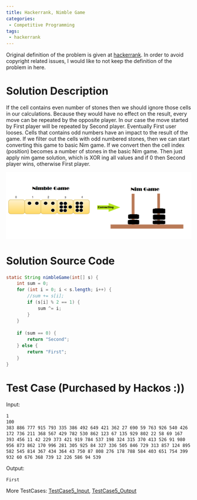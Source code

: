 ```yaml
---
title: Hackerrank, Nimble Game
categories:
 - Competitive Programming
tags:
 - hackerrank
---
```


Original definition of the problem is given at [hackerrank](https://www.hackerrank.com/challenges/nimble-game-1/problem). In order to avoid copyright related issues, I would like to not keep the definition of the problem in here.

# Solution Description
If the cell contains even number of stones then we should ignore those cells in our calculations. Because they would have no effect on the result, every move can be repeated by the opposite player. In our case the move started by First player will be repeated by Second player. Eventually First user looses. Cells that contains odd numbers have an impact to the result of the game. If we filter out the cells with odd numbered stones, then we can start converting this game to basic Nim game. If we convert then the cell index (position) becomes a number of stones in the basic Nim game. Then just apply nim game solution, which is XOR ing all values and if 0 then Second player wins, otherwise First player.

![NoImage](/assets/images/NimbleGameToNimGame.png)


# Solution Source Code

```java
static String nimbleGame(int[] s) {
    int sum = 0;
    for (int i = 0; i < s.length; i++) {
        //sum += s[i];
        if (s[i] % 2 == 1) {
            sum ^= i;            
        }
    }

    if (sum == 0) {
        return "Second";
    } else {
        return "First";
    }
}
```

# Test Case (Purchased by Hackos :))
Input:
```
1
100
383 886 777 915 793 335 386 492 649 421 362 27 690 59 763 926 540 426 172 736 211 368 567 429 782 530 862 123 67 135 929 802 22 58 69 167 393 456 11 42 229 373 421 919 784 537 198 324 315 370 413 526 91 980 956 873 862 170 996 281 305 925 84 327 336 505 846 729 313 857 124 895 582 545 814 367 434 364 43 750 87 808 276 178 788 584 403 651 754 399 932 60 676 368 739 12 226 586 94 539
```
Output:
```
First
```

More TestCases:
[TestCase5_Input](https://hr-testcases-us-east-1.s3.amazonaws.com/21906/input05.txt?AWSAccessKeyId=AKIAJ4WZFDFQTZRGO3QA&Expires=1527475408&Signature=zfFl7i32nm2fo4eLYYrLTpG30oo%3D&response-content-type=text%2Fplain), 
[TestCase5_Output](https://hr-testcases-us-east-1.s3.amazonaws.com/21906/output05.txt?AWSAccessKeyId=AKIAJ4WZFDFQTZRGO3QA&Expires=1527475381&Signature=R1wjEZhw81uJ%2FSYhvvUOERb8Exw%3D&response-content-type=text%2Fplain)
